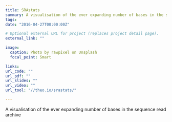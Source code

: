 ```yaml
---
title: SRAstats
summary: A visualisation of the ever expanding number of bases in the sequence read archive
tags:
date: "2016-04-27T00:00:00Z"

# Optional external URL for project (replaces project detail page).
external_link: ""

image:
  caption: Photo by rawpixel on Unsplash
  focal_point: Smart

links:
url_code: ""
url_pdf: ""
url_slides: ""
url_video: ""
url_tool: "//theo.io/srastats/"

---
```


A visualisation of the ever expanding number of bases in the sequence read archive